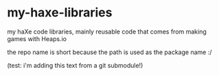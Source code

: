 # my-haxe-libraries
my haXe code libraries, mainly reusable code that comes from making games with Heaps.io

the repo name is short because the path is used as the package name :/

(test: i'm adding this text from a git submodule!)
